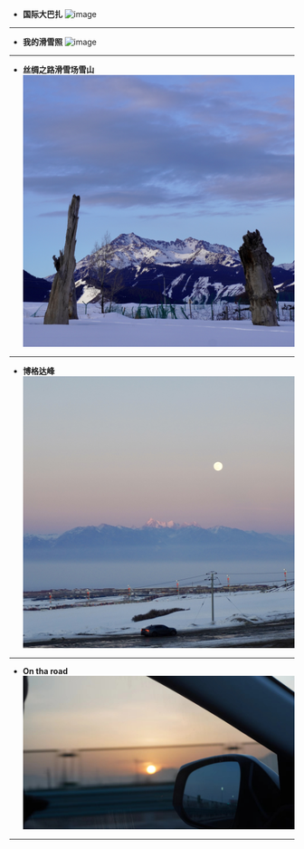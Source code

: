 - **国际大巴扎**
![image](https://github.com/YurongChen1998/YurongChen1998.github.io/blob/gh-pages/img/Photo/Urumchi/1.jpeg)
---
- **我的滑雪照**
![image](https://github.com/YurongChen1998/YurongChen1998.github.io/blob/gh-pages/img/Photo/Urumchi/2.jpeg)
---
- **丝绸之路滑雪场雪山**
![image](https://github.com/YurongChen1998/YurongChen1998.github.io/blob/gh-pages/img/Photo/Urumchi/3.jpeg)
---
- **博格达峰**
![image](https://github.com/YurongChen1998/YurongChen1998.github.io/blob/gh-pages/img/Photo/Urumchi/4.jpeg)
---
- **On tha road**
![image](https://github.com/YurongChen1998/YurongChen1998.github.io/blob/gh-pages/img/Photo/Urumchi/5.jpeg)
---
